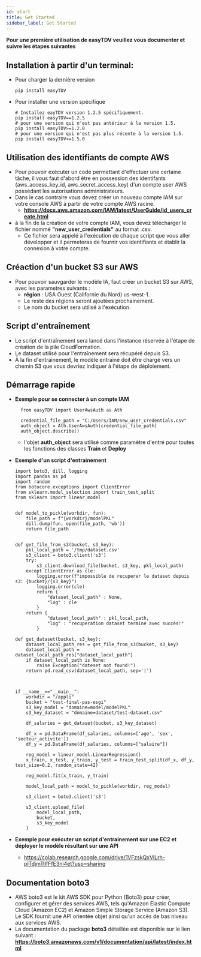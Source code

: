 ```yaml
---
id: start
title: Get Started
sidebar_label: Get Started
---
```



**Pour une première utilisation de easyTDV veuillez vous documenter et suivre les étapes suivantes**

## Installation à partir d'un terminal: 
* Pour charger la dernière version
    ```express
    pip install easyTDV 
    ```
* Pour installer une version spécifique
    ```express
    # Installez eayTDV version 1.2.5 spécifiquement.
    pip install easyTDV==1.2.5
    # pour une version qui n'est pas antérieur à la version 1.5.
    pip install easyTDV>=1.2.0
    # pour une version qui n'est pas plus récente à la version 1.5.  
    pip install easyTDV<=1.5.0
    ```
## Utilisation des identifiants de compte AWS
* Pour pouvoir exécuter un code permettant d'effectuer une certaine tâche, il vous faut d'abord être en possession des identifants (aws_access_key_id, aws_secret_access_key) d'un compte user AWS possédant les autorisations administrateurs.
* Dans le cas contraire vous devez créer un nouveau compte IAM sur votre console AWS à partir de votre compte AWS racine.
  * **https://docs.aws.amazon.com/IAM/latest/UserGuide/id_users_create.html**
* à la fin de la création de votre compte IAM, vous devez télécharger le fichier nommé **"new_user_credentials"** au format .csv.
  * Ce fichier sera appelé à l'exécution de chaque script que vous aller développer et il permeteras de fournir vos identifiants et établir la connexion à votre compte.        

## Créaction d'un bucket S3 sur AWS
* Pour pouvoir sauvgarder le modèle IA, faut créer un bucket S3 sur AWS, avec les parametres suivants :
  * **région** : USA Ouest (Californie du Nord) us-west-1.
  * Le reste des régions seront ajoutées prochainement.
  * Le nom du bucket sera utilisé à l'exécution.

## Script d'entraînement
* Le script d'entraînement sera lancé dans l'instance réservée à l'étape de création de la pile CloudFormation.
* Le dataset utilisé pour l'entraînement sera récupéré depuis S3.
* À la fin d'entrainement, le modèle entrainé doit être chargé vers un chemin S3 que vous devriez indiquer à l'étape de déploiement.  



## Démarrage rapide
* **Exemple pour se connecter à un compte IAM** 
  ```express
    from easyTDV import UserAwsAuth as Ath

    credential_file_path = "C:/Users/IAM/new_user_credentials.csv"
    auth_object = Ath.UserAwsAuth(credential_file_path)
    auth_object.describe()
  ```
    * l'objet **auth_object** sera utilisé comme paramètre d'entré pour toutes les fonctions des classes **Train** et **Deploy**

* **Exemple d'un script d'entrainement**
  ```express 
  import boto3, dill, logging
  import pandas as pd
  import random
  from botocore.exceptions import ClientError
  from sklearn.model_selection import train_test_split
  from sklearn import linear_model


  def model_to_pickle(workdir, fun):
      file_path = f"{workdir}/modelPKL"
      dill.dump(fun, open(file_path, 'wb'))
      return file_path


  def get_file_from_s3(bucket, s3_key):
      pkl_local_path = '/tmp/dataset.csv'
      s3_client = boto3.client('s3')
      try:
          s3_client.download_file(bucket, s3_key, pkl_local_path)
      except ClientError as cle:
          logging.error(f"impossible de recuperer le dataset depuis s3: {bucket}/{s3_key}")
          logging.error(cle)
          return {
              "dataset_local_path" : None,
              "log" : cle
          }
      return {
              "dataset_local_path" : pkl_local_path,
              "log" : "recuperation dataset terminé avec succès!"
          }

  def get_dataset(bucket, s3_key):
      dataset_local_path_res = get_file_from_s3(bucket, s3_key)
      dataset_local_path = dataset_local_path_res["dataset_local_path"]
      if dataset_local_path is None:
          raise Exception("dateset not found!")
      return pd.read_csv(dataset_local_path, sep='|')



  if __name__=="__main__":
      workdir = "/appli"
      bucket = "test-final-pas-esgi"
      s3_key_model = "domaine=model/modelPKL"
      s3_key_dataset = "domaine=dataset/test-dataset.csv"

      df_salaries = get_dataset(bucket, s3_key_dataset)

      df_x = pd.DataFrame(df_salaries, columns=['age', 'sex', 'secteur_activite'])
      df_y = pd.DataFrame(df_salaries, columns=["salaire"])

      reg_model = linear_model.LinearRegression()
      x_train, x_test, y_train, y_test = train_test_split(df_x, df_y, test_size=0.2, random_state=42)

      reg_model.fit(x_train, y_train)

      model_local_path = model_to_pickle(workdir, reg_model)

      s3_client = boto3.client('s3')

      s3_client.upload_file(
          model_local_path,
          bucket,
          s3_key_model
      )
  ```

* **Exemple pour exécuter un script d'entrainement sur une EC2 et déployer le modèle résultant sur une API**
  * https://colab.research.google.com/drive/1VFzskQxVlLrh-plTdjmTtlfFfE3ni4et?usp=sharing 



## Documentation boto3
* AWS boto3 est le kit AWS SDK pour Python (Boto3) pour créer, configurer et gérer des services AWS, tels qu'Amazon Elastic Compute Cloud (Amazon EC2) et Amazon Simple Storage Service (Amazon S3). Le SDK fournit une API orientée objet ainsi qu'un accès de bas niveau aux services AWS.
* La documentation du package **boto3** détaillée est disponible sur le lien suivant : **https://boto3.amazonaws.com/v1/documentation/api/latest/index.html**

